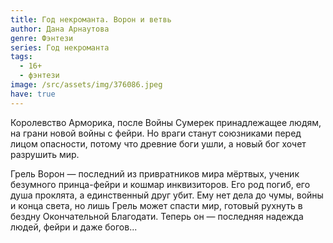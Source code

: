 ```yaml
---
title: Год некроманта. Ворон и ветвь
author: Дана Арнаутова
genre: Фэнтези
series: Год некроманта
tags:
  - 16+
  - фэнтези
image: /src/assets/img/376086.jpeg
have: true
---
```

Королевство Арморика, после Войны Сумерек принадлежащее людям, на грани новой войны с фейри. Но враги станут союзниками перед лицом опасности, потому что древние боги ушли, а новый бог хочет разрушить мир.



Грель Ворон — последний из привратников мира мёртвых, ученик безумного принца-фейри и кошмар инквизиторов. Его род погиб, его душа проклята, а единственный друг убит. Ему нет дела до чумы, войны и конца света, но лишь Грель может спасти мир, готовый рухнуть в бездну Окончательной Благодати. Теперь он — последняя надежда людей, фейри и даже богов...
